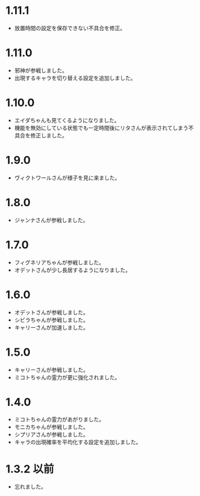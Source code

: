 1.11.1
======

 * 放置時間の設定を保存できない不具合を修正。


1.11.0
======

 * 邪神が参戦しました。
 * 出現するキャラを切り替える設定を追加しました。


1.10.0
======

 * エイダちゃんも見てくるようになりました。
 * 機能を無効にしている状態でも一定時間後にリタさんが表示されてしまう不具合を修正しました。


1.9.0
=====

 * ヴィクトワールさんが様子を見に来ました。


1.8.0
=====

 * ジャンナさんが参戦しました。


1.7.0
=====

 * フィグネリアちゃんが参戦しました。
 * オデットさんが少し長居するようになりました。


1.6.0
=====

 * オデットさんが参戦しました。
 * シビラちゃんが参戦しました。
 * キャリーさんが加速しました。


1.5.0
=====

 * キャリーさんが参戦しました。
 * ミコトちゃんの霊力が更に強化されました。


1.4.0
=====

 * ミコトちゃんの霊力があがりました。
 * モニカちゃんが参戦しました。
 * シプリアさんが参戦しました。
 * キャラの出現確率を平均化する設定を追加しました。


1.3.2 以前
==========

 * 忘れました。

